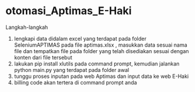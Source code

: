 # otomasi_Aptimas_E-Haki

Langkah-langkah
1. lengkapi data didalam excel yang terdapat pada folder SeleniumAPTIMAS pada file aptimas.xlsx ,  masukkan data sesuai nama file
dan tempatkan file pada folder yang telah disediakan sesuai dengan konten dari file tersebut
2. lakukan pip install xlutils pada command prompt, kemudian jalankan python main.py yang terdapat pada folder awal
3. tunggu proses inputan pada web Aptimas dan input data ke web E-Haki
4. billing code akan tertera di command prompt anda

